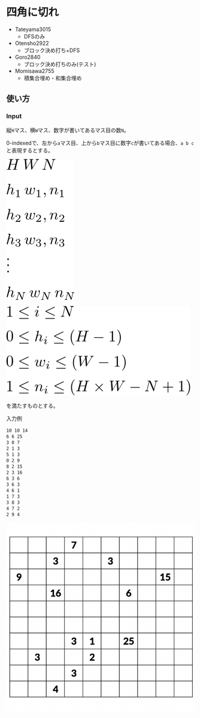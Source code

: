 # 四角に切れ

- Tateyama3015
	- DFSのみ
- Otensho2922
	- ブロック決め打ち+DFS
- Goro2840
	- ブロック決め打ちのみ(テスト)
- Momisawa2755
	- 積集合埋め・和集合埋め

## 使い方

### Input
縦`H`マス、横`W`マス、数字が書いてあるマス目の数`N`。

0-indexedで、左から`a`​マス目、上から`b`マス目に数字`c​`が書いてある場合、`a b c​`と表現するとする。

![](img/f2.png)



![](img/f1.png)



を満たすものとする。

入力例

```
10 10 14
6 6 25
3 0 7
2 1 3
5 1 3
0 2 9
8 2 15
2 3 16
6 3 6
3 6 3
4 6 1
1 7 3
3 8 3
4 7 2
2 9 4
```



![](img/example.png)

